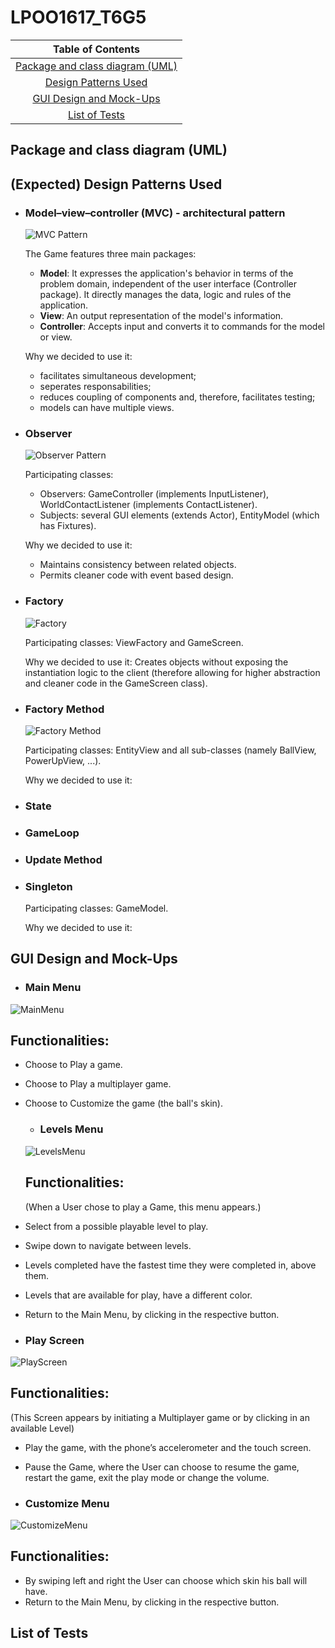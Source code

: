 # LPOO1617_T6G5

|Table of Contents|
|:---------------:|
|[Package and class diagram (UML)](#package-and-class-diagram-uml)|
|[Design Patterns Used](#expected-design-patterns-used)|
|[GUI Design and Mock-Ups](#gui-design-and-mock-ups)|
|[List of Tests](#list-of-tests)|

## Package and class diagram (UML)

## (Expected) Design Patterns Used

  * ### Model–view–controller (MVC) - architectural pattern
    ![MVC Pattern](https://cloud.githubusercontent.com/assets/13498941/25565780/c646a81e-2dc5-11e7-9bbd-5a8330b1cbbf.png)
    
    The Game features three main packages:
    * **Model**: It expresses the application's behavior in terms of the problem domain, independent of the user interface (Controller package). It directly manages the data, logic and rules of the application.
    * **View**: An output representation of the model's information.
    * **Controller**: Accepts input and converts it to commands for the model or view.
   
    Why we decided to use it:
    * facilitates simultaneous development;
    * seperates responsabilities;
    * reduces coupling of components and, therefore, facilitates testing;
    * models can have multiple views.


  * ### Observer
    ![Observer Pattern](https://cloud.githubusercontent.com/assets/13498941/25565835/08738738-2dc7-11e7-96d5-9f74cb6ac843.png)
  
    Participating classes:
    * Observers: GameController (implements InputListener), WorldContactListener (implements ContactListener).
    * Subjects: several GUI elements (extends Actor), EntityModel (which has Fixtures).
  
    Why we decided to use it:
    * Maintains consistency between related objects.
    * Permits cleaner code with event based design.
  
  
  * ### Factory
    ![Factory]()
    
    Participating classes: ViewFactory and GameScreen.
    
    Why we decided to use it: Creates objects without exposing the instantiation logic to the client (therefore allowing for higher abstraction and cleaner code in the GameScreen class).
  
  
  * ### Factory Method
    ![Factory Method](https://cloud.githubusercontent.com/assets/13498941/25565883/fbb6c1c6-2dc7-11e7-8301-0bdbcaa90a28.png)

    Participating classes: EntityView and all sub-classes (namely BallView, PowerUpView, ...).
    
    Why we decided to use it:
    
    
  * ### State
  
  * ### GameLoop
  
  * ### Update Method
  
  * ### Singleton
  
    Participating classes: GameModel.
    
    Why we decided to use it: 
  
    
## GUI Design and Mock-Ups

  * ### Main Menu
  ![MainMenu](http://imgur.com/tJOtAo2.png)

## Functionalities:
* Choose to Play a game.
* Choose to Play a multiplayer game.
* Choose to Customize the game (the ball's skin).

  
  * ### Levels Menu
  ![LevelsMenu](http://imgur.com/IxRENwS.png)
  
  ## Functionalities:
  (When a User chose to play a Game, this menu appears.)
*	Select from a possible playable level to play.
*	Swipe down to navigate between levels.
*	Levels completed have the fastest time they were completed in, above them.
*	Levels that are available for play, have a different color.
*	Return to the Main Menu, by clicking in the respective button.

  
  * ### Play Screen
  ![PlayScreen](http://imgur.com/QVstH0g.png)
 
 ## Functionalities:
(This Screen appears by initiating a Multiplayer game or by clicking in an available Level)
*	Play the game, with the phone’s accelerometer and the touch screen.
*	Pause the Game, where the User can choose to resume the game, restart the game, exit the play mode or change the volume.

  
  * ### Customize Menu
  ![CustomizeMenu](http://imgur.com/FdSkxPV.png)
  
  ## Functionalities:
*	By swiping left and right the User can choose which skin his ball will have.
*	Return to the Main Menu, by clicking in the respective button.

 
## List of Tests
